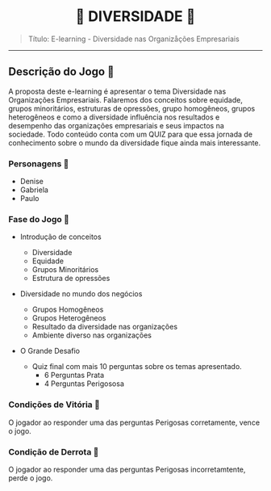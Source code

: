 
# <center> 🌈 DIVERSIDADE 🌈 </center>

> Título: E-learning - Diversidade nas Organizåções Empresariais
---
## Descrição do Jogo  📖 

A proposta deste e-learning é apresentar o tema Diversidade nas Organizações Empresariais.
Falaremos dos conceitos sobre equidade, grupos minoritários, estruturas de opressões, 
grupo homogêneos, grupos heterogêneos e como a diversidade influência nos resultados e 
desempenho das organizações empresariais e seus impactos na sociedade. Todo conteúdo 
conta com um QUIZ para que essa jornada de conhecimento sobre o mundo da diversidade 
fique ainda mais interessante.

### Personagens 👤

- Denise
- Gabriela
- Paulo

### Fase do Jogo 📍  

* Introdução de conceitos
    - Diversidade
    - Equidade
    - Grupos Minoritários
    - Estrutura de opressões
    


* Diversidade no mundo dos negócios
    - Grupos Homogêneos
    - Grupos Heterogêneos
    - Resultado da diversidade nas organizações
    - Ambiente diverso nas organizações
    

* O Grande Desafio 
    - Quiz final com mais 10 perguntas sobre os temas apresentado.  
      - 6 Perguntas Prata
      - 4 Perguntas Perigososa
    
### Condições de Vitória 🎯
O jogador ao responder uma das perguntas Perigosas corretamente, vence o jogo.


### Condição de Derrota 👻
O jogador ao responder uma das perguntas Perigosas incorretamtente, perde o jogo.

        

